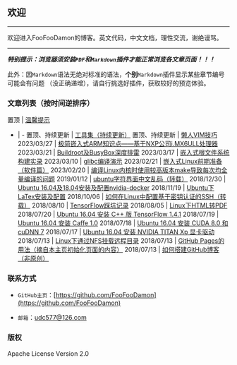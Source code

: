 <meta http-equiv="Content-Type" content="text/html; charset=utf-8">

## 欢迎

---------------------------------------------------------------------------

欢迎进入FooFooDamon的博客。英文代码，中文文档，理性交流，谢绝谩骂。

---------------------------------------------------------------------------

***特别提示：浏览器须安装`PDF`和`Markdown`插件才能正常浏览各文章页面！！！***

此外：因`Markdown`语法无绝对标准的语法，**个别**`Markdown`插件显示某些章节编号可能会有问题
（没正确递增），请自行挑选好插件，获取较好的预览体验。

### 文章列表（按时间逆排序）

置顶 | <a href="温馨提示.md">温馨提示</a>
- | -
置顶、持续更新 | <a href="工具集（持续更新）.md">工具集（持续更新）</a>
置顶、持续更新 | <a href="懒人VIM技巧.md">懒人VIM技巧</a>
2023/03/27 | <a href="极简嵌入式ARM知识点——基于NXP公司i.MX6ULL处理器.md">极简嵌入式ARM知识点——基于NXP公司i.MX6ULL处理器</a>
2023/03/21 | <a href="Buildroot及BusyBox深度排雷.md">Buildroot及BusyBox深度排雷</a>
2023/03/17 | <a href="嵌入式根文件系统构建实录.md">嵌入式根文件系统构建实录</a>
2023/03/10 | <a href="glibc编译演示.md">glibc编译演示</a>
2023/02/21 | <a href="嵌入式Linux前期准备（软件篇）.md">嵌入式Linux前期准备（软件篇）</a>
2023/02/20 | <a href="编译Linux内核时使用较高版本make导致每次均全量编译的问题.md">编译Linux内核时使用较高版本make导致每次均全量编译的问题</a>
2019/01/12 | <a href="ubuntu字符界面中文乱码 - chinabinlang的专栏 - CSDN博客.pdf">ubuntu字符界面中文乱码（转载）</a>
2018/12/30 | <a href="Ubuntu_16.04及18.04安装及配置nvidia-docker.md">Ubuntu 16.04及18.04安装及配置nvidia-docker</a>
2018/11/19 | <a href="Ubuntu下LaTex安装及配置.md">Ubuntu下LaTex安装及配置</a>
2018/10/06 | <a href="如何在Linux中配置基于密钥认证的SSH（转载）.pdf">如何在Linux中配置基于密钥认证的SSH（转载）</a>
2018/08/10 | <a href="TensorFlow踩坑记录.md">TensorFlow踩坑记录</a>
2018/08/05 | <a href="Linux下HTML转PDF.md">Linux下HTML转PDF</a>
2018/07/20 | <a href="Ubuntu_16.04安装C++版TensorFlow_1.4.1.md">Ubuntu 16.04 安装 C++ 版 TensorFlow 1.4.1</a>
2018/07/19 | <a href="Ubuntu_16.04安装Caffe_1.0.md">Ubuntu 16.04 安装 Caffe 1.0</a>
2018/07/18 | <a href="Ubuntu_16.04安装CUDA_8.0和cuDNN_7.md">Ubuntu 16.04 安装 CUDA 8.0 和 cuDNN 7</a>
2018/07/17 | <a href="Ubuntu_16.04安装NVIDIA_TITAN_Xp显卡驱动.md">Ubuntu 16.04 安装 NVIDIA TITAN Xp 显卡驱动</a>
2018/07/13 | <a href="Linux下通过NFS挂载远程目录.md">Linux下通过NFS挂载远程目录</a>
2018/07/13 | <a href="GitHub_Pages的用法.md">GitHub Pages的用法（摘自本主页初始化页面的内容）</a>
2018/07/13 | <a href="如何搭建GitHub博客（非原创）.md">如何搭建GitHub博客（非原创）</a>


### 联系方式

* `GitHub主页`：[https://github.com/FooFooDamon](https://github.com/FooFooDamon)

* `邮箱`：<udc577@126.com>


### 版权

Apache License Version 2.0

